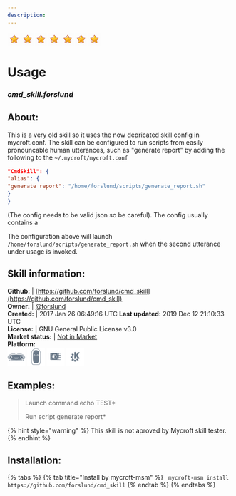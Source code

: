 ```yaml
---    
description:   
---    
```

![](../.gitbook/assets/star.png)![](../.gitbook/assets/star.png)![](../.gitbook/assets/star.png)![](../.gitbook/assets/star.png)![](../.gitbook/assets/star.png)![](../.gitbook/assets/star.png)![](../.gitbook/assets/star.png)  
# Usage  
### _cmd_skill.forslund_  
## About:  
This is a very old skill so it uses the now depricated skill config in mycroft.conf.
The skill can be configured to run scripts from easily pronouncable human utterances, such as "generate report" by adding the following to the `~/.mycroft/mycroft.conf`

```json
"CmdSkill": {
"alias": {
"generate report": "/home/forslund/scripts/generate_report.sh"
}
}
```

(The config needs to be valid json so be careful). The config usually contains a

The configuration above will launch `/home/forslund/scripts/generate_report.sh` when the second utterance under usage is invoked.

## Skill information:  
**Github:** | [https://github.com/forslund/cmd_skill](https://github.com/forslund/cmd_skill)  
**Owner:** | [@forslund](https://github.com/forslund)  
**Created:** | 2017 Jan 26 06:49:16 UTC  **Last updated:** 2019 Dec 12 21:10:33 UTC  
**License:** | GNU General Public License v3.0  
**Market status:** | [Not in Market](https://market.mycroft.ai/skill/)  
**Platform:**  
 ![](../.gitbook/assets/mark-1-icon.png)  ![](../.gitbook/assets/mark-2-icon.png)  ![](../.gitbook/assets/picroft-icon.png)  ![](../.gitbook/assets/kde.png)   
## Examples:  
> Launch command echo TEST*  
>   
> Run script generate report*  
>   
  
{% hint style="warning" %}
This skill is not aproved by Mycroft skill tester.
{% endhint %}
    
## Installation:  
{% tabs %}
{% tab title="Install by mycroft-msm" %}
``` mycroft-msm install https://github.com/forslund/cmd_skill```
{% endtab %}
  {% endtabs %}
  